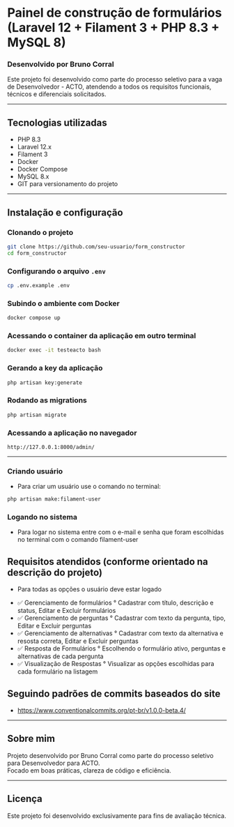 # Painel de construção de formulários (Laravel 12 + Filament 3 + PHP 8.3 + MySQL 8)

### Desenvolvido por Bruno Corral

Este projeto foi desenvolvido como parte do processo seletivo para a vaga de Desenvolvedor - ACTO, atendendo a todos os requisitos funcionais, técnicos e diferenciais solicitados.

---

## Tecnologias utilizadas

- PHP 8.3
- Laravel 12.x
- Filament 3
- Docker 
- Docker Compose
- MySQL 8.x
- GIT para versionamento do projeto

---

## Instalação e configuração

### Clonando o projeto
```bash
git clone https://github.com/seu-usuario/form_constructor
cd form_constructor
```

### Configurando o arquivo `.env`
```bash
cp .env.example .env
```

### Subindo o ambiente com Docker
```bash
docker compose up
```

### Acessando o container da aplicação em outro terminal
```bash
docker exec -it testeacto bash
```

### Gerando a key da aplicação
```bash
php artisan key:generate
```

### Rodando as migrations
```bash
php artisan migrate
```

### Acessando a aplicação no navegador
```
http://127.0.0.1:8000/admin/
```

---

### Criando usuário
* Para criar um usuário use o comando no terminal:
```bash
php artisan make:filament-user 
```

### Logando no sistema
* Para logar no sistema entre com o e-mail e senha que foram escolhidas
no terminal com o comando filament-user

## Requisitos atendidos (conforme orientado na descrição do projeto)

* Para todas as opções o usuário deve estar logado

- ✅ Gerenciamento de formulários
    ° Cadastrar com título, descrição e status, Editar e Excluir formulários
- ✅ Gerenciamento de perguntas
    ° Cadastrar com texto da pergunta, tipo, Editar e Excluir perguntas
- ✅ Gerenciamento de alternativas
    ° Cadastrar com texto da alternativa e resosta correta, Editar e Excluir perguntas
- ✅ Resposta de Formulários
    ° Escolhendo o formulário ativo, perguntas e alternativas de cada pergunta
- ✅ Visualização de Respostas
    ° Visualizar as opções escolhidas para cada formulário na listagem

## Seguindo padrões de commits baseados do site
* https://www.conventionalcommits.org/pt-br/v1.0.0-beta.4/

---

## Sobre mim

Projeto desenvolvido por Bruno Corral como parte do processo seletivo para Desenvolvedor para ACTO.  
Focado em boas práticas, clareza de código e eficiência.

---

## Licença
Este projeto foi desenvolvido exclusivamente para fins de avaliação técnica.